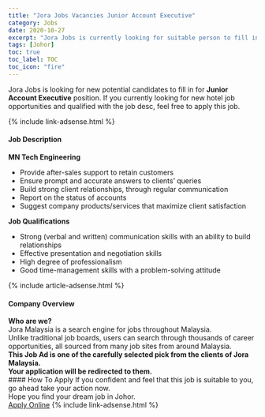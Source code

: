 ```yaml
---
title: "Jora Jobs Vacancies Junior Account Executive" 
category: Jobs 
date: 2020-10-27 
excerpt: "Jora Jobs is currently looking for suitable person to fill in the Junior Account Executive which positioned at Johor" 
tags: [Johor] 
toc: true 
toc_label: TOC 
toc_icon: "fire" 
--- 
```


<p>Jora Jobs is looking for new potential candidates to fill in for <b>Junior Account Executive</b> position. If you currently looking for new hotel job opportunities and qualified with the job desc, feel free to apply this job.
</p>{% include link-adsense.html %} 
<div><div><h4>Job Description</h4></div><div><div><span><div><div><strong>MN Tech Engineering</strong></div><ul><li>Provide after-sales support to retain customers</li><li>Ensure prompt and accurate answers to clients&#8217; queries</li><li>Build strong client relationships, through regular communication</li><li>Report on the status of accounts</li><li>Suggest company products/services that maximize client satisfaction</li></ul><div><strong>Job Qualifications</strong></div><ul><li>Strong (verbal and written) communication skills with an ability to build relationships</li><li>Effective presentation and negotiation skills</li><li>High degree of professionalism</li><li>Good time-management skills with a problem-solving attitude</li></ul></div></span></div></div></div> 
{% include article-adsense.html %} 
<div><div><h4>Company Overview</h4></div><div><div><span><div><div>
<strong>Who are we?</strong></div>
<div>
	Jora Malaysia is a search engine for jobs throughout Malaysia.<br>
	Unlike traditional job boards, users can search through thousands of career opportunities, all sourced from many job sites from around Malaysia.&#160;</div>
<div>
<div>
<strong>This Job Ad is one of the carefully selected pick from the clients of Jora Malaysia.</strong></div>
<div>
<strong>Your application will be redirected to them.</strong></div>
</div></div></span></div></div></div> 
#### How To Apply 
If you confident and feel that this job is suitable to you, go ahead take your action now. <br/> 
Hope you find your dream job in Johor. <br/> 
<a href="https://www.jobstreet.com.my/en/job/junior-account-executive-4412948?jobId=jobstreet-my-job-4412948" class="btn btn--info" target="_blank" rel="nofollow noopenner">Apply Online</a> 
{% include link-adsense.html %} 